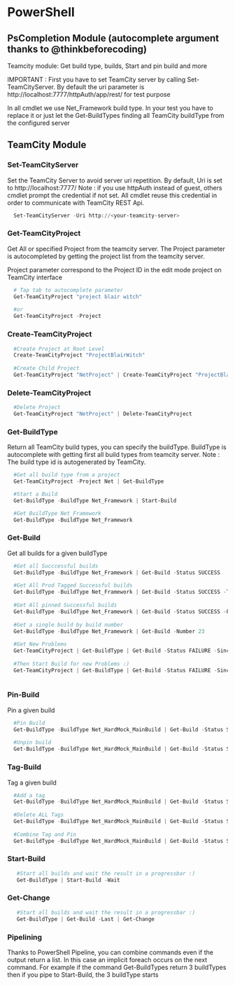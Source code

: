 # PowerShell

## PsCompletion Module (autocomplete argument thanks to @thinkbeforecoding)

Teamcity module: Get build type, builds, Start and pin build and more

IMPORTANT :
First you have to set TeamCity server by calling Set-TeamCityServer. By default the uri parameter is http://localhost:7777/httpAuth/app/rest/ for test purpose

In all cmdlet we use Net_Framework build type. In your test you have to replace it or just let the Get-BuildTypes finding all TeamCity buildType from the configured server

## TeamCity Module

### Set-TeamCityServer
Set the TeamCity Server to avoid server uri repetition. By default, Uri is set to http://localhost:7777/
Note : if you use httpAuth instead of guest, others cmdlet prompt the credential if not set. All cmdlet reuse this credential in order to communicate with TeamCity REST Api.

```powershell
  Set-TeamCityServer -Uri http://<your-teamcity-server>
```

### Get-TeamCityProject
Get All or specified Project from the teamcity server. The Project parameter is autocompleted by getting the project list from the teamcity server.

Project parameter correspond to the Project ID in the edit mode project on TeamCity interface

```powershell
  # Tap tab to autocomplete parameter
  Get-TeamCityProject "project blair witch"
  
  #or
  Get-TeamCityProject -Project
```

### Create-TeamCityProject
```powershell
  #Create Project at Root Level
  Create-TeamCityProject "ProjectBlairWitch"
  
  #Create Child Project
  Get-TeamCityProject "NetProject" | Create-TeamCityProject "ProjectBlairWitch"
```

### Delete-TeamCityProject
```powershell
  #Delete Project
  Get-TeamCityProject "NetProject" | Delete-TeamCityProject
```

### Get-BuildType 
Return all TeamCity build types, you can specify the buildType. BuildType is autocomplete with getting first all build types from teamcity server.
Note : The build type id is autogenerated by TeamCity.

```powershell
  #Get all build type from a project
  Get-TeamCityProject -Project Net | Get-BuildType

  #Start a Build
  Get-BuildType -BuildType Net_Framework | Start-Build

  #Get BuildType Net_Framework
  Get-BuildType -BuildType Net_Framework
```

### Get-Build
Get all builds for a given buildType

```powershell
  #Get all Succcessful builds
  Get-BuildType -BuildType Net_Framework | Get-Build -Status SUCCESS
  
  #Get All Prod Tagged Successful builds
  Get-BuildType -BuildType Net_Framework | Get-Build -Status SUCCESS -Tags @('Prod')
  
  #Get All pinned Successful builds
  Get-BuildType -BuildType Net_Framework | Get-Build -Status SUCCESS -Pinned
  
  #Get a single build by build number
  Get-BuildType -BuildType Net_Framework | Get-Build -Number 23
  
  #Get New Problems
  Get-TeamCityProject | Get-BuildType | Get-Build -Status FAILURE -SinceLastSuccessful
  
  #Then Start Build for new Problems :)
  Get-TeamCityProject | Get-BuildType | Get-Build -Status FAILURE -SinceLastSuccessful | Start-Build -Wait
  
```
### Pin-Build
Pin a given build
  
```powershell
  #Pin Build
  Get-BuildType -BuildType Net_HardMock_MainBuild | Get-Build -Status SUCCESS -Last | Pin-Build
  
  #Unpin build
  Get-BuildType -BuildType Net_HardMock_MainBuild | Get-Build -Status SUCCESS -Last | Pin-Build -Delete
```

### Tag-Build

Tag a given build

```powershell
  #Add a tag
  Get-BuildType -BuildType Net_HardMock_MainBuild | Get-Build -Status SUCCESS -Last | Tag-Build -Tag 'Prod'
  
  #Delete ALL Tags
  Get-BuildType -BuildType Net_HardMock_MainBuild | Get-Build -Status SUCCESS -Last | Tag-Build -Delete
  
  #Combine Tag and Pin
  Get-BuildType -BuildType Net_HardMock_MainBuild | Get-Build -Status SUCCESS -Last | Tag-Build -Tag 'Prod' | Pin-Build
```

### Start-Build

```powershell
   #Start all builds and wait the result in a progressbar :)
   Get-BuildType | Start-Build -Wait
```

### Get-Change
```powershell
   #Start all builds and wait the result in a progressbar :)
   Get-BuildType | Get-Build -Last | Get-Change
```


### Pipelining
  Thanks to PowerShell Pipeline, you can combine commands even if the output return a list. In this case an implicit foreach occurs on the next command. For example if the command Get-BuildTypes return 3 buildTypes then if you pipe to Start-Build, the 3 buildType starts